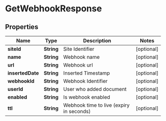 

# GetWebhookResponse


## Properties

| Name | Type | Description | Notes |
|------------ | ------------- | ------------- | -------------|
|**siteId** | **String** | Site Identifier |  [optional] |
|**name** | **String** | Webhook name |  [optional] |
|**url** | **String** | Webhook url |  [optional] |
|**insertedDate** | **String** | Inserted Timestamp |  [optional] |
|**webhookId** | **String** | Webhook Identifier |  [optional] |
|**userId** | **String** | User who added document |  [optional] |
|**enabled** | **String** | Is webhook enabled |  [optional] |
|**ttl** | **String** | Webhook time to live (expiry in seconds) |  [optional] |



